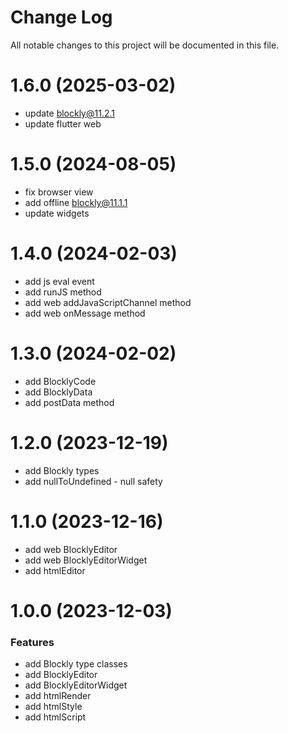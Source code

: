 # Change Log

All notable changes to this project will be documented in this file.

# 1.6.0 (2025-03-02)

* update blockly@11.2.1
* update flutter web

# 1.5.0 (2024-08-05)

* fix browser view
* add offline blockly@11.1.1
* update widgets

# 1.4.0 (2024-02-03)

* add js eval event
* add runJS method
* add web addJavaScriptChannel method
* add web onMessage method

# 1.3.0 (2024-02-02)

* add BlocklyCode
* add BlocklyData
* add postData method

# 1.2.0 (2023-12-19)

* add Blockly types
* add nullToUndefined - null safety

# 1.1.0 (2023-12-16)

* add web BlocklyEditor
* add web BlocklyEditorWidget
* add htmlEditor

# 1.0.0 (2023-12-03)

### Features

* add Blockly type classes
* add BlocklyEditor
* add BlocklyEditorWidget
* add htmlRender
* add htmlStyle
* add htmlScript

